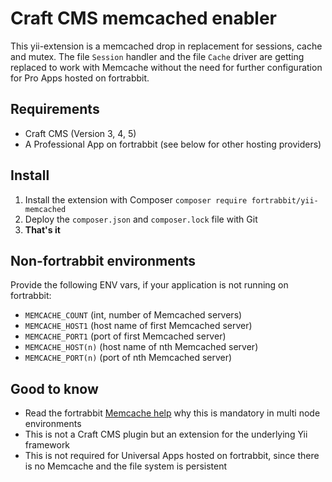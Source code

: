# Craft CMS memcached enabler

This yii-extension is a memcached drop in replacement for sessions, cache and mutex. The file `Session` handler and the file `Cache` driver are getting replaced to work with Memcache without the need for further configuration for Pro Apps hosted on fortrabbit.

## Requirements

* Craft CMS (Version 3, 4, 5)
* A Professional App on fortrabbit (see below for other hosting providers)

## Install

1. Install the extension with Composer `composer require fortrabbit/yii-memcached`
2. Deploy the `composer.json` and `composer.lock` file with Git
3. **That's it**

## Non-fortrabbit environments

Provide the following ENV vars, if your application is not running on fortrabbit:

* `MEMCACHE_COUNT` (int, number of Memcached servers)
* `MEMCACHE_HOST1` (host name of first Memcached server)
* `MEMCACHE_PORT1` (port of first Memcached server)
* `MEMCACHE_HOST(n)` (host name of nth Memcached server)
* `MEMCACHE_PORT(n)` (port of nth Memcached server)

## Good to know

* Read the fortrabbit [Memcache help](https://help.fortrabbit.com/memcache-pro) why this is mandatory in multi node environments
* This is not a Craft CMS plugin but an extension for the underlying Yii framework
* This is not required for Universal Apps hosted on fortrabbit, since there is no Memcache and the file system is persistent
